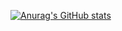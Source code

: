 [![Anurag's GitHub stats](https://github-readme-stats.vercel.app/api?username=DoctorMax&show_icons=true&theme=gruvbox)](https://github.com/anuraghazra/github-readme-stats)


<!--
**DoctorMax/DoctorMax** is a ✨ _special_ ✨ repository because its `README.md` (this file) appears on your GitHub profile.

Here are some ideas to get you started:

- 🔭 I’m currently working on ...
- 🌱 I’m currently learning ...
- 👯 I’m looking to collaborate on ...
- 🤔 I’m looking for help with ...
- 💬 Ask me about ...
- 📫 How to reach me: ...
- 😄 Pronouns: ...
- ⚡ Fun fact: ...
-->
